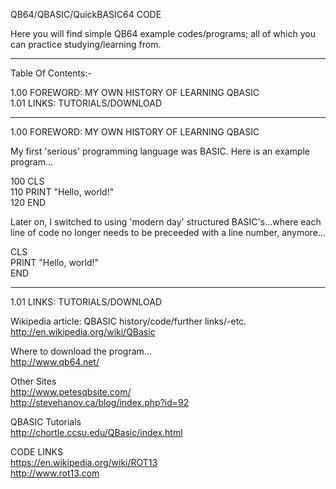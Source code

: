 QB64/QBASIC/QuickBASIC64 CODE

Here you will find simple QB64 example codes/programs; all of which you can practice studying/learning from.

-----

Table Of Contents:-

1.00 FOREWORD: MY OWN HISTORY OF LEARNING QBASIC  
1.01 LINKS: TUTORIALS/DOWNLOAD

-----

1.00 FOREWORD: MY OWN HISTORY OF LEARNING QBASIC

My first 'serious' programming language was BASIC. Here is an example program...

100 CLS  
110 PRINT "Hello, world!"  
120 END

Later on, I switched to using 'modern day' structured BASIC's...where each line of code no longer needs to be preceeded with a line number, anymore...

CLS  
PRINT "Hello, world!"  
END

-----

1.01 LINKS: TUTORIALS/DOWNLOAD

Wikipedia article: QBASIC history/code/further links/-etc.  
http://en.wikipedia.org/wiki/QBasic

Where to download the program...  
http://www.qb64.net/

Other Sites  
http://www.petesqbsite.com/  
http://stevehanov.ca/blog/index.php?id=92  

QBASIC Tutorials  
http://chortle.ccsu.edu/QBasic/index.html  

CODE LINKS  
https://en.wikipedia.org/wiki/ROT13  
http://www.rot13.com  


